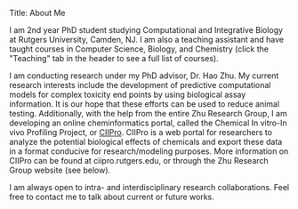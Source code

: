Title: About Me

I am 2nd year PhD student studying Computational and Integrative Biology at Rutgers University, Camden, NJ. 
I am also a teaching assistant and have taught courses in Computer Science, Biology, and 
Chemistry (click the "Teaching" tab in the header to see a full list of courses). 

I am conducting research under my PhD advisor, Dr. Hao Zhu. My current research interests include the development of 
predictive computational models for complex toxicity end points by using biological assay information. It is our hope that 
these efforts can be used to reduce animal testing. Additionally, with the help from the entire Zhu Research Group, I am 
developing an online cheminformatics portal, called the Chemical In vitro-In vivo Profiling Project, or [CIIPro]('ciipro.rutgers.edu'). 
CIIPro is a web portal for researchers to analyze the potential biological effects of chemicals and export these data 
in a format conducive for research/modeling purposes. More information on CIIPro can be found at ciipro.rutgers.edu, or 
through the Zhu Research Group website (see below). 

I am always open to intra- and interdisciplinary research collaborations. 
Feel free to contact me to talk about current or future works.